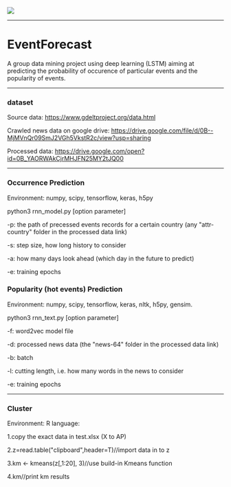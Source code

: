 <div>
<img src="https://github.com/moment-of-peace/EventForecast/blob/master/data/event-forecast-art_0.JPG"></img>
</div>

-----------------------
# EventForecast
A group data mining project using deep learning (LSTM) aiming at predicting the probability of occurence of particular events and the popularity of events.
****************************************************************************
### dataset
Source data: https://www.gdeltproject.org/data.html

Crawled news data on google drive: https://drive.google.com/file/d/0B--MjMVnQr09SmJ2VGh5VkstR2c/view?usp=sharing

Processed data: https://drive.google.com/open?id=0B_YAORWAkCjrMHJFN25MY2tJQ00
*****************************************************************************
### Occurrence Prediction 
Environment: numpy, scipy, tensorflow, keras, h5py

python3 rnn_model.py [option parameter]

-p: the path of precessed events records for a certain country (any "attr-country" folder in the processed data link)

-s: step size, how long history to consider

-a: how many days look ahead (which day in the future to predict)

-e: training epochs

### Popularity (hot events) Prediction 
Environment: numpy, scipy, tensorflow, keras, nltk, h5py, gensim. 

python3 rnn_text.py [option parameter]

-f: word2vec model file

-d: processed news data (the "news-64" folder in the processed data link)

-b: batch

-l: cutting length, i.e. how many words in the news to consider

-e: training epochs
*****************************************************************************
### Cluster 
Environment: R language:

1.copy the exact data in test.xlsx (X to AP)

2.z=read.table("clipboard",header=T)//import data in to z

3.km <- kmeans(z[,1:20], 3)//use build-in Kmeans function

4.km//print km results

